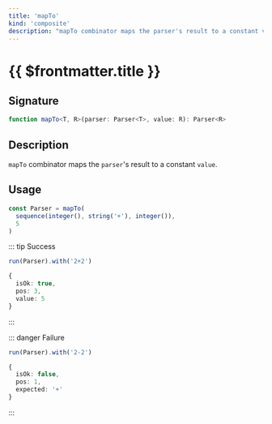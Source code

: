 ```yaml
---
title: 'mapTo'
kind: 'composite'
description: "mapTo combinator maps the parser's result to a constant value."
---
```


# {{ $frontmatter.title }} <Composite />

## Signature

```ts
function mapTo<T, R>(parser: Parser<T>, value: R): Parser<R>
```

## Description

`mapTo` combinator maps the `parser`'s result to a constant `value`.

## Usage

```ts
const Parser = mapTo(
  sequence(integer(), string('+'), integer()),
  5
)
```

::: tip Success
```ts
run(Parser).with('2+2')

{
  isOk: true,
  pos: 3,
  value: 5
}
```
:::

::: danger Failure
```ts
run(Parser).with('2-2')

{
  isOk: false,
  pos: 1,
  expected: '+'
}
```
:::
